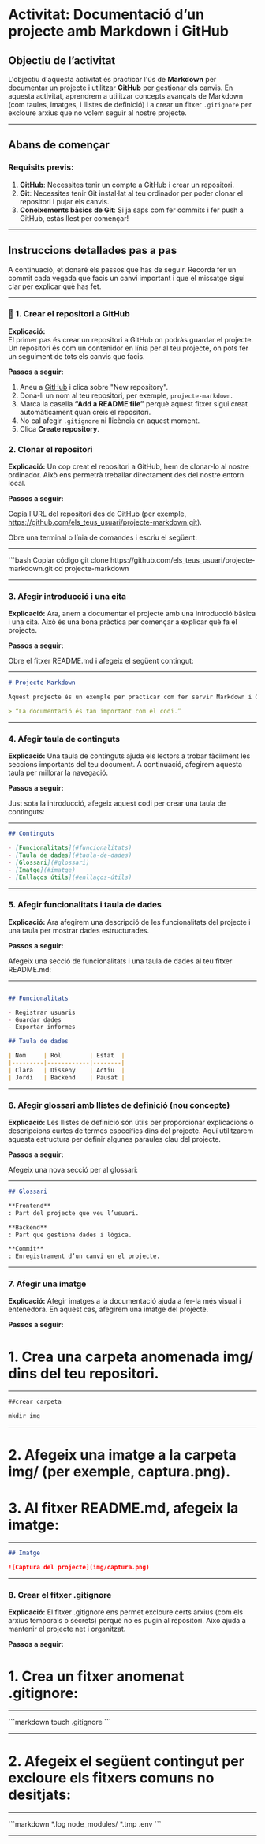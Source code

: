 # Activitat: Documentació d’un projecte amb Markdown i GitHub

## Objectiu de l’activitat

L'objectiu d'aquesta activitat és practicar l'ús de **Markdown** per documentar un projecte i utilitzar **GitHub** per gestionar els canvis. En aquesta activitat, aprendrem a utilitzar concepts avançats de Markdown (com taules, imatges, i llistes de definició) i a crear un fitxer `.gitignore` per excloure arxius que no volem seguir al nostre projecte.

---

## Abans de començar

### Requisits previs:

1. **GitHub**: Necessites tenir un compte a GitHub i crear un repositori.
2. **Git**: Necessites tenir Git instal·lat al teu ordinador per poder clonar el repositori i pujar els canvis.
3. **Coneixements bàsics de Git**: Si ja saps com fer commits i fer push a GitHub, estàs llest per començar!

---

## Instruccions detallades pas a pas

A continuació, et donaré els passos que has de seguir. Recorda fer un commit cada vegada que facis un canvi important i que el missatge sigui clar per explicar què has fet.

---

### 🔹 1. Crear el repositori a GitHub

**Explicació:**  
El primer pas és crear un repositori a GitHub on podràs guardar el projecte. Un repositori és com un contenidor en línia per al teu projecte, on pots fer un seguiment de tots els canvis que facis.

**Passos a seguir:**

1. Aneu a [GitHub](https://github.com) i clica sobre "New repository".
2. Dona-li un nom al teu repositori, per exemple, `projecte-markdown`.
3. Marca la casella **“Add a README file”** perquè aquest fitxer sigui creat automàticament quan creïs el repositori.
4. No cal afegir `.gitignore` ni llicència en aquest moment.
5. Clica **Create repository**.

### 2. Clonar el repositori

**Explicació:**
Un cop creat el repositori a GitHub, hem de clonar-lo al nostre ordinador. Això ens permetrà treballar directament des del nostre entorn local.

**Passos a seguir:**

Copia l'URL del repositori des de GitHub (per exemple, https://github.com/els_teus_usuari/projecte-markdown.git).

Obre una terminal o línia de comandes i escriu el següent:
<hr>
    ```bash
    Copiar código
    git clone https://github.com/els_teus_usuari/projecte-markdown.git
    cd projecte-markdown
<hr>

### 3. Afegir introducció i una cita

**Explicació:**
Ara, anem a documentar el projecte amb una introducció bàsica i una cita. Això és una bona pràctica per començar a explicar què fa el projecte.

**Passos a seguir:**

Obre el fitxer README.md i afegeix el següent contingut:
<hr>

```markdown
# Projecte Markdown

Aquest projecte és un exemple per practicar com fer servir Markdown i GitHub.

> “La documentació és tan important com el codi.”
```
<hr>

### 4. Afegir taula de continguts

**Explicació:**
Una taula de continguts ajuda els lectors a trobar fàcilment les seccions importants del teu document. A continuació, afegirem aquesta taula per millorar la navegació.

**Passos a seguir:**

Just sota la introducció, afegeix aquest codi per crear una taula de continguts:
<hr>

```markdown
## Continguts

- [Funcionalitats](#funcionalitats)
- [Taula de dades](#taula-de-dades)
- [Glossari](#glossari)
- [Imatge](#imatge)
- [Enllaços útils](#enllaços-útils)
```
<hr>

### 5. Afegir funcionalitats i taula de dades

**Explicació:**
Ara afegirem una descripció de les funcionalitats del projecte i una taula per mostrar dades estructurades.

**Passos a seguir:**

Afegeix una secció de funcionalitats i una taula de dades al teu fitxer README.md:

<hr>

```markdown

## Funcionalitats

- Registrar usuaris
- Guardar dades
- Exportar informes

## Taula de dades

| Nom     | Rol        | Estat  |
|---------|------------|--------|
| Clara   | Disseny    | Actiu  |
| Jordi   | Backend    | Pausat |
```
<hr>

### 6. Afegir glossari amb llistes de definició (nou concepte)

**Explicació:**
Les llistes de definició són útils per proporcionar explicacions o descripcions curtes de termes específics dins del projecte. Aquí utilitzarem aquesta estructura per definir algunes paraules clau del projecte.

**Passos a seguir:**

Afegeix una nova secció per al glossari:
<hr>

```markdown
## Glossari

**Frontend**  
: Part del projecte que veu l’usuari.

**Backend**  
: Part que gestiona dades i lògica.

**Commit**  
: Enregistrament d’un canvi en el projecte.
```
<hr>

### 7. Afegir una imatge

**Explicació:**
Afegir imatges a la documentació ajuda a fer-la més visual i entenedora. En aquest cas, afegirem una imatge del projecte.

**Passos a seguir:**

# 1. Crea una carpeta anomenada img/ dins del teu repositori.

<hr>

```markdown 
##crear carpeta

mkdir img
```
<hr>

# 2. Afegeix una imatge a la carpeta img/ (per exemple, captura.png).

# 3. Al fitxer README.md, afegeix la imatge:

<hr>

```markdown
## Imatge

![Captura del projecte](img/captura.png)
```
<hr>

### 8. Crear el fitxer .gitignore

**Explicació:**
El fitxer .gitignore ens permet excloure certs arxius (com els arxius temporals o secrets) perquè no es pugin al repositori. Això ajuda a mantenir el projecte net i organitzat.

**Passos a seguir:**

# 1. Crea un fitxer anomenat .gitignore:

<hr>
```markdown
touch .gitignore
```
<hr>

# 2. Afegeix el següent contingut per excloure els fitxers comuns no desitjats:

<hr>
```markdown
*.log
node_modules/
*.tmp
.env
```
<hr>

